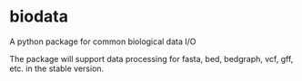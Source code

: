 # biodata
A python package for common biological data I/O

The package will support data processing for fasta, bed, bedgraph, vcf, gff, etc. in the stable version.